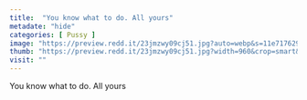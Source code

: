 ```yaml
---
title:  "You know what to do. All yours"
metadate: "hide"
categories: [ Pussy ]
image: "https://preview.redd.it/23jmzwy09cj51.jpg?auto=webp&s=11e717629651e6ee0d332a10f0ac71a9592b1627"
thumb: "https://preview.redd.it/23jmzwy09cj51.jpg?width=960&crop=smart&auto=webp&s=86235e57fd959fad537a770c232a171dd392d944"
visit: ""
---
```

You know what to do. All yours
